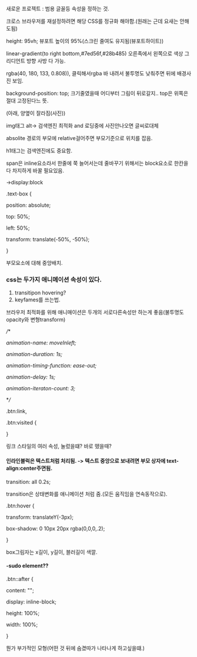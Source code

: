 새로운 프로젝트 : 범용 글꼴등 속성을 정하는 것.

크로스 브라우저를 재설정하려면 해당 CSS를 정규화 해야함.(원래는 근데 요새는 안해도됨)

height: 95vh; 뷰포트 높이의 95%(스크린 줄여도 유지됨(뷰포트하이트))

linear-gradient(to right bottom,#7ed56f,#28b485) 오른족에서 왼쪽으로 색상 그리디언트 방향 사방 다 가능.

 rgba(40, 180, 133, 0.808)), 클릭해서rgba 바 내려서 불투명도 낮춰주면 뒤에 배경사진 보임.

background-position: top; 크기줄였을때 어디부터 그림이 뒤로갈지.. top은 위쪽은 절대 고정된다느 뜻.

(아래, 양옆이 잘라짐(사진))



img태그 alt-> 검색엔진 최적화 and 로딩중에 사진안나오면 글씨로대체



absolite 경로의 부모에 relative걸어주면 부모기준으로 위치를 잡음.



h1태그는 검색엔진에도 중요함.



span은 inline요소라서 한줄에 쭉 늘어서는데 줄바꾸기 위해서는 block요소로 한칸을 다 차지하게 바꿀 필요있음.

->display:block



.text-box {

  position: absolute;

  top: 50%;

  left: 50%;

  transform: translate(-50%, -50%);

}

부모요소에 대해 중앙배치.





### css는 두가지 애니메이션 속성이 있다.

1. transitipon hovering?
2. keyfames를 쓰는법.

브라우저 최적화를 위해 애니매이션은 두개의 서로다른속성만 하는게 좋음(불투명도opacity와 변형transform)



  */**

  *animation-name: moveInleft;*

  *animation-duration: 1s;*

  *animation-timing-function: ease-out;*

  *animation-delay: 1s;*

  *animation-iteraton-count: 3;*

  **/*



.btn:link,

.btn:visited {



}

링크 스타일의 여러 속성, 눌렀을떄? 바로 뗐을때?





#### 인라인블럭은 텍스트처럼 처리됨. -> 텍스트 중앙으로 보내려면 부모 상자에 text-align:center주면됨.





 transition: all 0.2s;

transition은 상태변화를 애니메이션 처럼 줌.(모든 움직임을 연속동작으로).



.btn:hover {

 transform: translateY(-3px);

 box-shadow: 0 10px 20px rgba(0,0,0,.2);

}

box그림자는 x길이, y길이, 블러길이 색깔.



#### -sudo element??



.btn::after {

 content: "";

 display: inline-block;

 height: 100%;

 width: 100%;

}

뭔가 부가적인 모형(어떤 것 뒤에 숨겼따가 나타나게 하고싶을떄.)